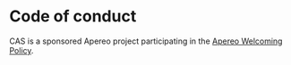 # Code of conduct

CAS is a sponsored Apereo project participating in the [Apereo Welcoming Policy][].

[Apereo Welcoming Policy]: https://www.apereo.org/content/apereo-welcoming-policy

